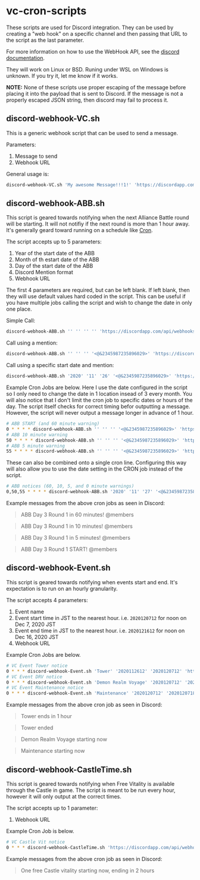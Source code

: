 # vc-cron-scripts

These scripts are used for Discord integration. They can be used by creating a "web hook" on a specific channel and then passing that URL to the script as the last parameter.

For more information on how to use the WebHook API, see the [discord documentation](https://discord.com/developers/docs/resources/webhook#execute-webhook).

They will work on Linux or BSD. Runing under WSL on Windows is unknown. If you try it, let me know if it works.

**NOTE:** None of these scripts use proper escaping of the message before placing it into the payload that is sent to Discord. If the message is not a properly escaped JSON string, then discord may fail to process it.

## discord-webhook-VC.sh

This is a generic webhook script that can be used to send a message. 

Parameters:

1. Message to send
1. Webhook URL

General usage is:

```sh
discord-webhook-VC.sh 'My awesome Message!!!1!' 'https://discordapp.com/api/webhooks/API/Key'
```

## discord-webhook-ABB.sh

This script is geared towards notifying when the next Alliance Battle round will be starting. It will not notifiy if the next round is more than 1 hour away. It's generally geard toward running on a schedule like [Cron](https://en.wikipedia.org/wiki/Cron).

The script accepts up to 5 parameters:

1. Year of the start date of the ABB
1. Month of th estart date of the ABB
1. Day of the start date of the ABB
1. Discord Mention format
1. Webhook URL

The first 4 parameters are required, but can be left blank. If left blank, then they will use default values hard coded in the script. This can be useful if you have multiple jobs calling the script and wish to change the date in only one place.

Simple Call:

```sh
discord-webhook-ABB.sh '' '' '' '' 'https://discordapp.com/api/webhooks/API/Key'
```

Call using a mention:

```sh
discord-webhook-ABB.sh '' '' '' '<@&2345987235896029>' 'https://discordapp.com/api/webhooks/API/Key'
```

Call using a specific start date and mention:

```sh
discord-webhook-ABB.sh '2020' '11' '26' '<@&2345987235896029>' 'https://discordapp.com/api/webhooks/API/Key'
```

Example Cron Jobs are below. Here I use the date configured in the script so I only need to change the date in 1 location insead of 3 every month. You will also notice that I don't limit the cron job to specific dates or hours of the day. The script itself checks for correct timing befor outputting a message. However, the script will never output a message longer in advance of 1 hour.

```sh
# ABB START (and 60 minute warning)
0 * * * * discord-webhook-ABB.sh '' '' '' '<@&2345987235896029>' 'https://discordapp.com/api/webhooks/API/Key'
# ABB 10 minute warning
50 * * * * discord-webhook-ABB.sh '' '' '' '<@&2345987235896029>' 'https://discordapp.com/api/webhooks/API/Key'
# ABB 5 minute warning
55 * * * * discord-webhook-ABB.sh '' '' '' '<@&2345987235896029>' 'https://discordapp.com/api/webhooks/API/Key'
```

These can also be combined onto a single cron line. Configuring this way will also allow you to use the date setting in the CRON job instead of the script.

```sh
# ABB notices (60, 10, 5, and 0 minute warnings)
0,50,55 * * * * discord-webhook-ABB.sh '2020' '11' '27' '<@&2345987235896029>' 'https://discordapp.com/api/webhooks/API/Key'
```

Example messages from the above cron jobs as seen in Discord:

> ABB Day 3 Round 1 in 60 minutes! @members

> ABB Day 3 Round 1 in 10 minutes! @members

> ABB Day 3 Round 1 in 5 minutes! @members

> ABB Day 3 Round 1 START! @members


## discord-webhook-Event.sh

This script is geared towards notifying when events start and end. It's expectation is to run on an hourly granularity.

The script accepts 4 parameters:

1. Event name
1. Event start time in JST to the nearest hour. i.e. `2020120712` for noon on Dec 7, 2020 JST
1. Event end time in JST to the nearest hour. i.e. `2020121612` for noon on Dec 16, 2020 JST
1. Webhook URL

Example Cron Jobs are below.

```sh
# VC Event Tower notice
0 * * * discord-webhook-Event.sh 'Tower' '2020112612' '2020120712' 'https://discordapp.com/api/webhooks/API/Key'
# VC Event DRV notice
0 * * * discord-webhook-Event.sh 'Demon Realm Voyage' '2020120712' '2020121612' 'https://discordapp.com/api/webhooks/API/Key'
# VC Event Maintenance notice
0 * * * discord-webhook-Event.sh 'Maintenance' '2020120712' '2020120718' 'https://discordapp.com/api/webhooks/API/Key'
```

Example messages from the above cron job as seen in Discord:

> Tower ends in 1 hour

> Tower ended

> Demon Realm Voyage starting now

> Maintenance starting now

## discord-webhook-CastleTime.sh

This script is geared towards notifying when Free Vitality is available through the Castle in game. The script is meant to be run every hour, however it will only output at the correct times.

The script accepts up to 1 parameter:

1. Webhook URL

Example Cron Job is below.

```sh
# VC Castle Vit notice
0 * * * discord-webhook-CastleTime.sh 'https://discordapp.com/api/webhooks/API/Key'
```

Example messages from the above cron job as seen in Discord:

> One free Castle vitality starting now, ending in 2 hours
